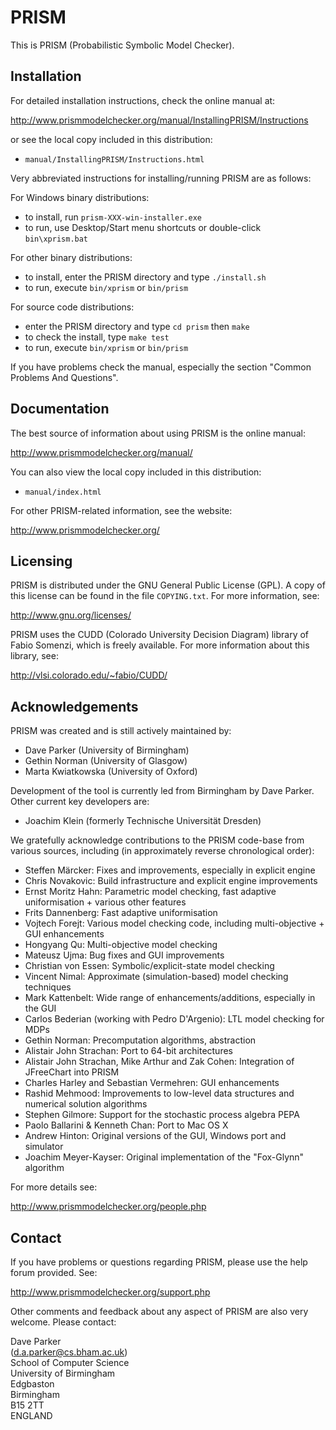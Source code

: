 # PRISM

This is PRISM (Probabilistic Symbolic Model Checker).


## Installation

For detailed installation instructions, check the online manual at:

  http://www.prismmodelchecker.org/manual/InstallingPRISM/Instructions
  
or see the local copy included in this distribution:

 * `manual/InstallingPRISM/Instructions.html`

Very abbreviated instructions for installing/running PRISM are as follows:

For Windows binary distributions:

 * to install, run `prism-XXX-win-installer.exe`
 * to run, use Desktop/Start menu shortcuts or double-click `bin\xprism.bat`

For other binary distributions:

 * to install, enter the PRISM directory and type `./install.sh`
 * to run, execute `bin/xprism` or `bin/prism`

For source code distributions:

 * enter the PRISM directory and type `cd prism` then `make`
 * to check the install, type `make test`
 * to run, execute `bin/xprism` or `bin/prism`

If you have problems check the manual, especially the section "Common Problems And Questions".


## Documentation

The best source of information about using PRISM is the online manual:

  http://www.prismmodelchecker.org/manual/

You can also view the local copy included in this distribution:

  * `manual/index.html`

For other PRISM-related information, see the website:

  http://www.prismmodelchecker.org/


## Licensing

PRISM is distributed under the GNU General Public License (GPL).
A copy of this license can be found in the file `COPYING.txt`.
For more information, see:

  http://www.gnu.org/licenses/

PRISM uses the CUDD (Colorado University Decision Diagram) library of
Fabio Somenzi, which is freely available. For more information about this
library, see:

  http://vlsi.colorado.edu/~fabio/CUDD/


## Acknowledgements

PRISM was created and is still actively maintained by:

 * Dave Parker (University of Birmingham)
 * Gethin Norman (University of Glasgow)
 * Marta Kwiatkowska (University of Oxford) 

Development of the tool is currently led from Birmingham by Dave Parker. Other current key developers are:

 * Joachim Klein (formerly Technische Universität Dresden)

We gratefully acknowledge contributions to the PRISM code-base from various sources,
including (in approximately reverse chronological order):

 * Steffen Märcker: Fixes and improvements, especially in explicit engine
 * Chris Novakovic: Build infrastructure and explicit engine improvements
 * Ernst Moritz Hahn: Parametric model checking, fast adaptive uniformisation + various other features
 * Frits Dannenberg: Fast adaptive uniformisation
 * Vojtech Forejt: Various model checking code, including multi-objective + GUI enhancements
 * Hongyang Qu: Multi-objective model checking
 * Mateusz Ujma: Bug fixes and GUI improvements
 * Christian von Essen: Symbolic/explicit-state model checking
 * Vincent Nimal: Approximate (simulation-based) model checking techniques
 * Mark Kattenbelt: Wide range of enhancements/additions, especially in the GUI
 * Carlos Bederian (working with Pedro D'Argenio): LTL model checking for MDPs
 * Gethin Norman: Precomputation algorithms, abstraction
 * Alistair John Strachan: Port to 64-bit architectures
 * Alistair John Strachan, Mike Arthur and Zak Cohen: Integration of JFreeChart into PRISM
 * Charles Harley and Sebastian Vermehren: GUI enhancements
 * Rashid Mehmood: Improvements to low-level data structures and numerical solution algorithms
 * Stephen Gilmore: Support for the stochastic process algebra PEPA
 * Paolo Ballarini & Kenneth Chan: Port to Mac OS X
 * Andrew Hinton: Original versions of the GUI, Windows port and simulator
 * Joachim Meyer-Kayser: Original implementation of the "Fox-Glynn" algorithm 

For more details see:

  http://www.prismmodelchecker.org/people.php


## Contact

If you have problems or questions regarding PRISM, please use the help forum provided. See:

  http://www.prismmodelchecker.org/support.php

Other comments and feedback about any aspect of PRISM are also very welcome. Please contact:

  Dave Parker  
  (d.a.parker@cs.bham.ac.uk)  
  School of Computer Science  
  University of Birmingham  
  Edgbaston  
  Birmingham  
  B15 2TT  
  ENGLAND
